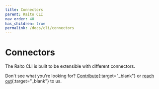 ```yaml
---
title: Connectors
parent: Raito CLI
nav_order: 40
has_children: true
permalink: /docs/cli/connectors
---
```


# Connectors

The Raito CLI is built to be extensible with different connectors. 


Don't see what you're looking for? [Contribute](https://github.com/raito-io/cli/blob/main/CONTRIBUTING.md){:target="_blank"} or [reach out](https://raitocommunity.slack.com){:target="_blank"} to us.
